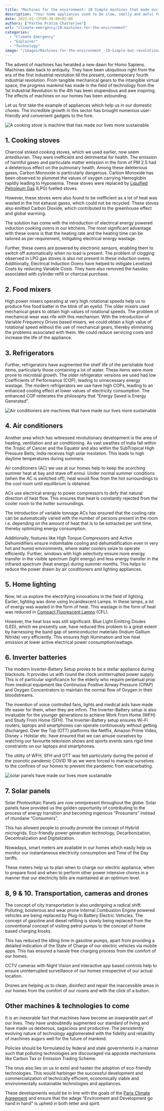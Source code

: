 ```yaml
---
title: "Machines for the environment: 10 Simple machines that made our lives more sustainable"
description: "Your home appliances used to be slow, smelly and awful for the environment. Thanks to new technology and the modern machine things have changed: here are 10 new tech that has helped us increase our efficiency and make our lives more sustainable."
date: 2022-01-13T09:30:00+02:00
authors: ["Partho Pratim Chatterjee"]
url: "climate-emergency/10-machines-for-the-environment"
categories:
  - "Climate Emergency"
  - "Explainer"
  - "Technology"
image: "/images/Machines-for-the-environment_-10-Simple-but-revolutionary-machines-that-have-made-our-lives-more-sustainable.jpg"
---
```

The advent of machines has heralded a new dawn for Homo Sapiens. Machines date back to antiquity. They have been ubiquitous right from the era of the first industrial revolution till the present, contemporary fourth industrial revolution. From tangible mechanical gears to the intangible virtual space, the progress mankind has made in the field of technology from the 1st Industrial Revolution to the 4th has been stupendous and awe inspiring. The effects of machines on our homes has been astounding.

Let us first take the example of appliances which help us in our domestic chores. The incredible growth in this sector has brought numerous user-friendly and convenient gadgets to the fore.

![A cooking stove is machine that has made our lives more sustainable](/images/Cooking-stoves-1024x614.jpg)

## 1\. **Cooking stoves**

Charcoal stoked cooking stoves, which we used earlier, now seem antediluvian. They were inefficient and detrimental for health. The emission of harmful gases and particulate matter emission in the form of PM 2.5 had a deleterious effect on the pulmonary health. Among these deleterious gases, Carbon Monoxide is particularly dangerous. Carbon Monoxide has been observed to plummet the values of oxygen carrying Hemoglobin rapidly leading to Hypoxemia. These stoves were replaced by [Liquified Petroleum Gas](https://trialsjournal.biomedcentral.com/articles/10.1186/s13063-017-2179-x) (LPG) fuelled stoves.

However, these stoves were also found to be inefficient as a lot of heat was wasted in the hot exhaust gases, which could not be recycled. These stoves also emitted Carbon Dioxide, which contributed to the greenhouse effect and global warming.

The solution has come with the introduction of electrical energy powered induction cooking ovens in our kitchens. The most significant advantage with these ovens is that the heating rate and the heating time can be tailored as per requirement, mitigating electrical energy wastage.

Further, these ovens are powered by electronic sensors, enabling them to switch off automatically when no load is present. The problem of clogging observed in LPG gas stoves is also not present in these induction ovens. Additionally, Electrical Induction Ovens have helped to mitigate Levelized Costs by reducing Variable Costs. They have also removed the hassles associated with cylinder refill or charcoal purchase.

## 2\. **Food mixers**

High power mixers operating at very high rotational speeds help us to produce fine food batter in the blink of an eyelid. The older mixers used mechanical gears to obtain high values of rotational speeds. The problem of mechanical wear was rife with this mechanism. With the introduction of Variable Frequency Drives based mixers, we could obtain a high value of rotational speed without the use of mechanical gears, thereby eliminating the problems associated with them. We could reduce servicing costs and increase the life of the appliance.

## 3\. **Refrigerators**

Further, refrigerators have augmented the shelf life of the perishable food items, particularly those containing a lot of water. These items were more prone to microbial growth. The older refrigerator versions we used had low Coefficients of Performance (COP), leading to unnecessary energy wastage. The modern refrigerators we use have high COPs, leading to an enhanced cooling effect at lower values of electricity consumption. The enhanced COP reiterates the philosophy that “Energy Saved is Energy Generated”.

![Air conditioners are machines that have made our lives more sustainable](/images/Air-conditioners-1024x614.jpg)

## 4\. **Air conditioners**

Another area which has witnessed revolutionary development is the area of heating, ventilation and air conditioning. As vast swathes of India fall within the Tropic of Cancer and the Equator and also within the SubTropical High Pressure Belts, India receives high solar insolation. This leads to high daytime temperatures during summers.

Air conditioners (AC) we use at our homes help to keep the scorching summer heat at bay and stave off ennui. Under normal summer conditions (when the AC is switched off), heat would flow from the hot surroundings to the cool room until equilibrium is obtained.

ACs use electrical energy to power compressors to defy that natural direction of heat flow. This ensures that heat is constantly rejected from the cooler room to the hotter surroundings.

The introduction of variable tonnage ACs has ensured that the cooling rate can be automatically varied with the number of persons present in the room i.e. depending on the amount of heat that is to be extracted per unit time, thereby optimizing energy consumption.

Additionally, features like High Torque Compressors and Active Dehumidifiers ensure indomitable cooling and dehumidification even in very hot and humid environments, where water coolers seize to operate efficiently. Further, windows with high selectivity ensure more energy transfer in the visible spectrum (light energy) and less energy transfer in the infrared spectrum (heat energy) during summer months. This helps to reduce the power drawn by air conditioners and lighting appliances.

## 5\. **Home lighting**

Now, let us explore the electrifying innovations in the field of lighting. Earlier, lighting was done using Incandescent Lamps. In these lamps, a lot of energy was wasted in the form of heat. This wastage in the form of heat was reduced in [Compact Fluorescent Lamps](https://www.bulbs.com/learning/cfl.aspx) (CFL).

However, the heat loss was still significant. Blue Light Emitting Diodes (LED), which we presently use, have reduced this problem to a great extent by harnessing the band gap of semiconductor materials (Indium Gallium Nitride) very efficiently. This ensures high illumination and low heat emission at lower active electrical power consumption/wattage.

## 6\. **Inverter batteries**

The modern Inverter-Battery Setup proves to be a stellar appliance during blackouts. It provides us with round the clock uninterrupted power supply. This is of particular significance for the elderly who require perpetual prop from medical equipment like Continuous Positive Airway Pressure (CPAP) and Oxygen Concentrators to maintain the normal flow of Oxygen in their bloodstreams.

The invention of voice controlled fans, lights and medical aids have made life easier for them, when they are infirm. The Inverter-Battery setup is also invaluable for the younger generations to achieve Work From Home (WFH) and Study From Home (SFH). The Inverter-Battery setup ensures Wi-Fi routers, laptops and smartphones can operate continuously without getting discharged. Over the Top (OTT) platforms like Netflix, Amazon Prime Video, Disney + Hotstar etc. have ensured that we can amuse ourselves by watching our favourite television shows and sports events sans rigid time constraints on our laptops and smartphones.

The utility of WFH, SFH and OTT was felt particularly during the period of the zoonotic pandemic COVID 19 as we were forced to manacle ourselves to the confines of our homes to prevent the pandemic from exacerbating.

![solar panels have made our lives more sustainable](/images/Solar-panels.jpg)

## 7\. **Solar panels**

Solar Photovoltaic Panels are now omnipresent throughout the globe. Solar panels have provided us the golden opportunity of contributing to the process of energy transition and becoming ingenious “Prosumers” instead of mundane “Consumers”.

This has allowed people to proudly promote the concept of Hybrid microgrids, Eco-friendly power generation technology, Decarbonization, Decentralization and Digitalization.

Nowadays, smart meters are available in our homes which easily help us monitor our instantaneous electricity consumption and Time of the Day tariffs.

These meters help us to plan when to charge our electric appliance, when to prepare food and when to perform other power intensive chores in a manner that our electricity bills are maintained at an optimum level.

## 8, 9 & 10. **Transportation, cameras and drones**

The concept of city transportation is also undergoing a radical shift. Polluting, boisterous and wear prone Internal Combustion Engine powered vehicles are being replaced by Plug-In Battery Electric Vehicles. The concept of gasoline and diesel refilling is slowly being replaced from the conventional concept of visiting petrol pumps to the concept of home based charging kiosks.

This has reduced the idling time in gasoline pumps, apart from providing a detailed indication of the State of Charge of our electric vehicles via mobile apps. This has ensured a hassle free charging process from the comfort of our homes.

CCTV cameras with Night Vision and interactive app based controls help to ensure uninterrupted surveillance of our homes irrespective of our actual location.

Drones are helping us to clean, disinfect and repair the inaccessible areas in our homes from the comfort of our rooms and with the click of a button.

## Other machines & technologies to come

It is an inexorable fact that machines have become an inseparable part of our lives. They have undoubtedly augmented our standard of living and have made us dexterous, sagacious and productive. The persistently evolving nature of technology agglomerated with the fidelity and reliability of machines augurs well for the future of mankind.

Policies should be formulated by federal and state governments in a manner such that polluting technologies are discouraged via apposite mechanisms like Carbon Tax or Emission Trading Scheme.

The onus also lies on us to extol and hasten the adoption of eco-friendly technologies. This would harbinger the successful development and commercialization of technically efficient, economically viable and environmentally sustainable technologies and appliances.

These developments would be in line with the goals of the [Paris Climate Agreement](https://un-aligned.org/global-issues/un-is-failing-to-combat-climate-change/) and ensure that the adage “Environment and Development go hand in hand” is upheld in both letter and spirit.
